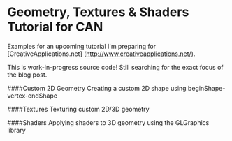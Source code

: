 Geometry, Textures & Shaders Tutorial for CAN
===================================

Examples for an upcoming tutorial I'm preparing for [CreativeApplications.net] (http://www.creativeapplications.net/).

This is work-in-progress source code! Still searching for the exact focus of the blog post.

####Custom 2D Geometry
Creating a custom 2D shape using beginShape-vertex-endShape

####Textures
Texturing custom 2D/3D geometry

####Shaders
Applying shaders to 3D geometry using the GLGraphics library
